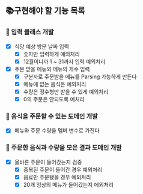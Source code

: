 ## 📚구현해야 할 기능 목록

### 🧮 입력 클래스 개발
- [x] 식당 예상 방문 날짜 입력
  - [x] 숫자만 입력하게 예외처리
  - [x] 12월이니까 1 ~ 31까지 입력 예외처리
- [x] 주문 받을 메뉴와 메뉴의 개수 입력
  - [x] 구분자로 주문받을 메뉴를 Parsing 가능하게 만든다
  - [x] 메뉴에 없는 음식은 예외처리
  - [x] 수량은 정수형만 받을 수 있게 예외처리
  - [x] 0의 주문은 안되도록 예처리
### 📄 음식을 주문할 수 있는 도메인 개발
- [x] 메뉴와 주문 수량을 멤버 변수로 가진다 
### 📕 주문한 음식과 수량을 모은 결과 도메인 개발
- [x] 올바른 주문이 들어갔는지 검증
  - [x] 중복된 주문이 들어간 경우 예외처리
  - [x] 음료만 주문됐을 경우 예외처리
  - [x] 20개 잉상의 메뉴가 들어갔는지 에외처리